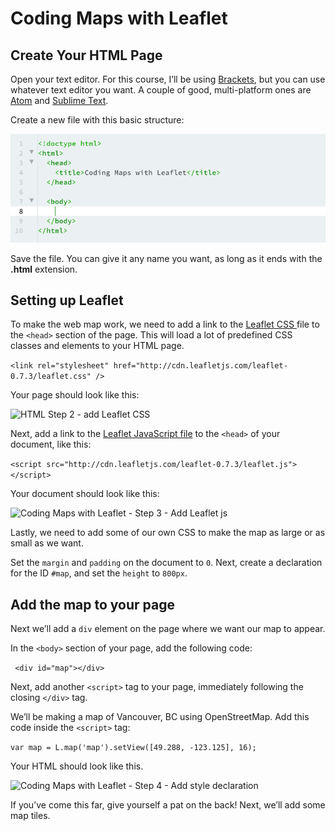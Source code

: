 # Coding Maps with Leaflet
## Create Your HTML Page

Open your text editor. For this course, I’ll be using [Brackets](http://brackets.io "Brackets Text Editor"), but you can use whatever text editor you want. A couple of good, multi-platform ones are [Atom](http://atom.io "Atom text editor") and [Sublime Text](http://sublimetext.com "Sublime Text").

Create a new file with this basic structure:

![Basic HTML Page](/images/HTML01.png)

Save the file. You can give it any name you want, as long as it ends with the **.html** extension.

## Setting up Leaflet
To make the web map work, we need to add a link to the [Leaflet CSS ](https://cdnjs.cloudflare.com/ajax/libs/leaflet/0.7.3/leaflet.css)file to the ```<head>``` section of the page. This will load a lot of predefined CSS classes and elements to your HTML page.

````<link rel="stylesheet" href="http://cdn.leafletjs.com/leaflet-0.7.3/leaflet.css" />````

Your page should look like this:

![HTML Step 2 - add Leaflet CSS](images/HTML02.png "HTML Sample 02")

Next, add a link to the [Leaflet JavaScript file](http://cdn.leafletjs.com/leaflet-0.7.3/leaflet.js "Leaflet JavaScript library") to the ```<head>``` of your document, like this:

`<script src="http://cdn.leafletjs.com/leaflet-0.7.3/leaflet.js"></script>`

Your document should look like this:

![Coding Maps with Leaflet - Step 3 - Add Leaflet js](images/HTML03.png "Coding Maps with Leaflet - Step 3")

Lastly, we need to add some of our own CSS to make the map as large or as small as we want.

Set the `margin` and `padding` on the document to ```0```. Next, create a declaration for the ID `#map`, and set the `height` to `800px`.

## Add the map to your page
Next we’ll add a `div` element on the page where we want our map to appear.

In the `<body>` section of your page, add the following code:

` <div id="map"></div>`

Next, add another `<script>` tag to your page, immediately following the closing `</div>` tag.

We’ll be making a map of Vancouver, BC using OpenStreetMap. Add this code inside the `<script>` tag:

`var map = L.map('map').setView([49.288, -123.125], 16);`

Your HTML should look like this.


![Coding Maps with Leaflet - Step 4 - Add style declaration](images/HTML04.png)


If you’ve come this far, give yourself a pat on the back! Next, we’ll add some map tiles.
